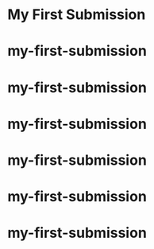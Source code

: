 # My First Submission
# my-first-submission
# my-first-submission
# my-first-submission
# my-first-submission
# my-first-submission
# my-first-submission

